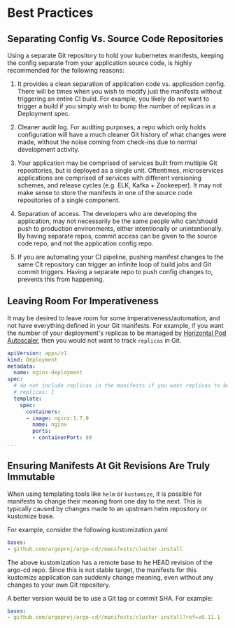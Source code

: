 # Best Practices

## Separating Config Vs. Source Code Repositories

Using a separate Git repository to hold your kubernetes manifests, keeping the config separate
from your application source code, is highly recommended for the following reasons:

1. It provides a clean separation of application code vs. application config. There will be times
   when you wish to modify just the manifests without triggering an entire CI build. For example,
   you likely do _not_ want to trigger a build if you simply wish to bump the number of replicas in
   a Deployment spec.

2. Cleaner audit log. For auditing purposes, a repo which only holds configuration will have a much
   cleaner Git history of what changes were made, without the noise coming from check-ins due to
   normal development activity.

3. Your application may be comprised of services built from multiple Git repositories, but is
   deployed as a single unit. Oftentimes, microservices applications are comprised of services
   with different versioning schemes, and release cycles (e.g. ELK, Kafka + Zookeeper). It may not
   make sense to store the manifests in one of the source code repositories of a single component.

4. Separation of access. The developers who are developing the application, may not necessarily be 
   the same people who can/should push to production environments, either intentionally or
   unintentionally. By having separate repos, commit access can be given to the source code repo,
   and not the application config repo.

5. If you are automating your CI pipeline, pushing manifest changes to the same Cit repository can
   trigger an infinite loop of build jobs and Git commit triggers. Having a separate repo to push
   config changes to, prevents this from happening.


## Leaving Room For Imperativeness

It may be desired to leave room for some imperativeness/automation, and not have everything defined
in your Git manifests. For example, if you want the number of your deployment's replicas to be
managed by [Horizontal Pod Autoscaler](https://kubernetes.io/docs/tasks/run-application/horizontal-pod-autoscale/),
then you would not want to track `replicas` in Git.

```yaml
apiVersion: apps/v1
kind: Deployment
metadata:
  name: nginx-deployment
spec:
  # do not include replicas in the manifests if you want replicas to be controlled by HPA
  # replicas: 1
  template:
    spec:
      containers:
      - image: nginx:1.7.9
        name: nginx
        ports:
        - containerPort: 80
...
```

## Ensuring Manifests At Git Revisions Are Truly Immutable

When using templating tools like `helm` or `kustomize`, it is possible for manifests to change
their meaning from one day to the next. This is typically caused by changes made to an upstream helm
repository or kustomize base.

For example, consider the following kustomization.yaml

```yaml
bases:
- github.com/argoproj/argo-cd//manifests/cluster-install
```

The above kustomization has a remote base to he HEAD revision of the argo-cd repo. Since this
is not stable target, the manifests for this kustomize application can suddenly change meaning, even without
any changes to your own Git repository.

A better version would be to use a Git tag or commit SHA. For example:

```yaml
bases:
- github.com/argoproj/argo-cd//manifests/cluster-install?ref=v0.11.1
```
